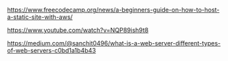 https://www.freecodecamp.org/news/a-beginners-guide-on-how-to-host-a-static-site-with-aws/

https://www.youtube.com/watch?v=NQP89ish9t8

https://medium.com/@sanchit0496/what-is-a-web-server-different-types-of-web-servers-c0bd1a1b4b43
